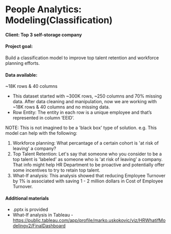 # People Analytics: Modeling(Classification)

#### Client: Top 3 self-storage company

#### Project goal: 

Build a classification model to improve top talent retention and workforce planning efforts.

#### Data available:
~18K rows & 40 columns
- This dataset started with ~300K rows, ~250 columns and 70% missing data. After data cleaning and manipulation, now we are working with ~18K rows & 40 columns and no missing data.
- Row Entity: The entity in each row is a unique employee and that’s represented in column ‘EEID’. 

NOTE:
This is not imagined to be a 'black box' type of solution. 
e.g. This model can help with the following:

1. Workforce planning: What percantage of a certain cohort is 'at risk of leaving' a company?
2. Top Talent Retention: Let's say that someone who you consider to be a top talent is 'labeled' as someone who is 'at risk of leaving' a company. That info might help HR Department to be proactive and potentially offer some incentives to try to retain top talent.
3. What-If analysis: This analysis showed that reducing Employee Turnover by 1% is associated with saving 1 - 2 million dollars in Cost of Employee Turnover.


#### Additional materials
- .pptx is provided
- What-If analysis in Tableau - https://public.tableau.com/app/profile/marko.uskokovic/viz/HRWhatifModelingv2/FinalDashboard
